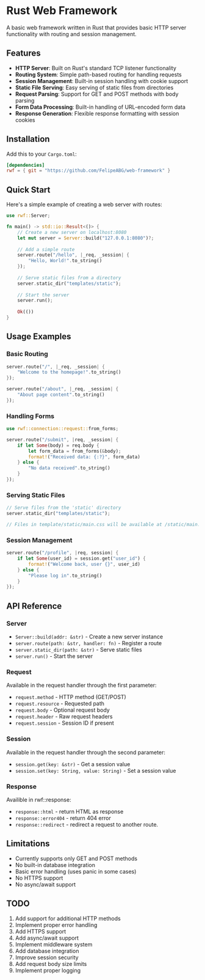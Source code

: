 # Rust Web Framework

A basic web framework written in Rust that provides basic HTTP server functionality with routing and session management.

## Features

- **HTTP Server**: Built on Rust's standard TCP listener functionality
- **Routing System**: Simple path-based routing for handling requests
- **Session Management**: Built-in session handling with cookie support
- **Static File Serving**: Easy serving of static files from directories
- **Request Parsing**: Support for GET and POST methods with body parsing
- **Form Data Processing**: Built-in handling of URL-encoded form data
- **Response Generation**: Flexible response formatting with session cookies

## Installation

Add this to your `Cargo.toml`:

```toml
[dependencies]
rwf = { git = "https://github.com/FelipeABG/web-framework" }
```

## Quick Start

Here's a simple example of creating a web server with routes:

```rust
use rwf::Server;

fn main() -> std::io::Result<()> {
    // Create a new server on localhost:8080
    let mut server = Server::build("127.0.0.1:8080")?;
    
    // Add a simple route
    server.route("/hello", |_req, _session| {
        "Hello, World!".to_string()
    });
    
    // Serve static files from a directory
    server.static_dir("templates/static");
    
    // Start the server
    server.run();
    
    Ok(())
}
```

## Usage Examples

### Basic Routing

```rust
server.route("/", |_req, _session| {
    "Welcome to the homepage!".to_string()
});

server.route("/about", |_req, _session| {
    "About page content".to_string()
});
```

### Handling Forms

```rust
use rwf::connection::request::from_forms;

server.route("/submit", |req, _session| {
    if let Some(body) = req.body {
        let form_data = from_forms(&body);
        format!("Received data: {:?}", form_data)
    } else {
        "No data received".to_string()
    }
});
```

### Serving Static Files

```rust
// Serve files from the 'static' directory
server.static_dir("templates/static");

// Files in template/static/main.css will be available at /static/main.css
```

### Session Management

```rust
server.route("/profile", |req, session| {
    if let Some(user_id) = session.get("user_id") {
        format!("Welcome back, user {}", user_id)
    } else {
        "Please log in".to_string()
    }
});
```

## API Reference

### Server

- `Server::build(addr: &str)` - Create a new server instance
- `server.route(path: &str, handler: fn)` - Register a route
- `server.static_dir(path: &str)` - Serve static files
- `server.run()` - Start the server

### Request

Available in the request handler through the first parameter:
- `request.method` - HTTP method (GET/POST)
- `request.resource` - Requested path
- `request.body` - Optional request body
- `request.header` - Raw request headers
- `request.session` - Session ID if present

### Session

Available in the request handler through the second parameter:
- `session.get(key: &str)` - Get a session value
- `session.set(key: String, value: String)` - Set a session value


### Response

Availible in rwf::response:
- `response::html` - return HTML as response
- `response::error404` - return 404 error
- `response::redirect` - redirect a request to another route.

## Limitations

- Currently supports only GET and POST methods
- No built-in database integration
- Basic error handling (uses panic in some cases)
- No HTTPS support
- No async/await support

## TODO

1. Add support for additional HTTP methods
2. Implement proper error handling
3. Add HTTPS support
4. Add async/await support
5. Implement middleware system
6. Add database integration
7. Improve session security
8. Add request body size limits
9. Implement proper logging

